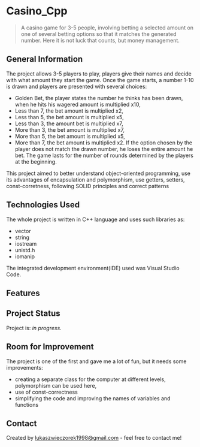 # Casino_Cpp
> A casino game for 3-5 people, involving betting a selected amount on one of several betting options so that it matches the generated number. Here it is not luck that counts, but money management.

## General Information
The project allows 3-5 players to play, players give their names and decide with what amount they start the game. Once the game starts, a number 1-10 is drawn and players are presented with several choices:
- Golden Bet, the player states the number he thinks has been drawn, when he hits his wagered amount is multiplied x10,
- Less than 7, the bet amount is multiplied x2,
- Less than 5, the bet amount is multiplied x5,
- Less than 3, the amount bet is multiplied x7,
- More than 3, the bet amount is multiplied x7,
- More than 5, the bet amount is multiplied x5,
- More than 7, the bet amount is multiplied x2.
If the option chosen by the player does not match the drawn number, he loses the entire amount he bet. The game lasts for the number of rounds determined by the players at the beginning.

This project aimed to better understand object-oriented programming, use its advantages of encapsulation and polymorphism, use getters, setters, const-corretness, following SOLID principles and correct patterns

## Technologies Used
The whole project is written in C++ language and uses such libraries as:
- vector
- string
- iostream
- unistd.h
- iomanip

The integrated development environment(IDE) used was Visual Studio Code.

## Features


## Project Status
Project is: _in progress_.

## Room for Improvement
The project is one of the first and gave me a lot of fun, but it needs some improvements:
- creating a separate class for the computer at different levels, polymorphism can be used here,
- use of const-correctness
- simplifying the code and improving the names of variables and functions

## Contact
Created by lukaszwieczorek1998@gmail.com - feel free to contact me!
